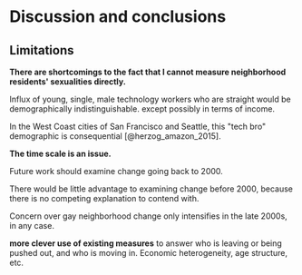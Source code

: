 ---
---

# Discussion and conclusions

## Limitations


**There are shortcomings to the fact that I cannot measure neighborhood residents' sexualities directly.**

Influx of young, single, male technology workers who are straight would be demographically indistinguishable. except possibly in terms of income. 

In the West Coast cities of San Francisco and Seattle, this "tech bro" demographic is consequential [@herzog_amazon_2015].


**The time scale is an issue.**

Future work should examine change going back to 2000.

There would be little advantage to examining change before 2000, because there is no competing explanation to contend with.

Concern over gay neighborhood change only intensifies in the late 2000s, in any case.

**more clever use of existing measures** to answer who is leaving or being pushed out, and who is moving in. Economic heterogeneity, age structure, etc.
